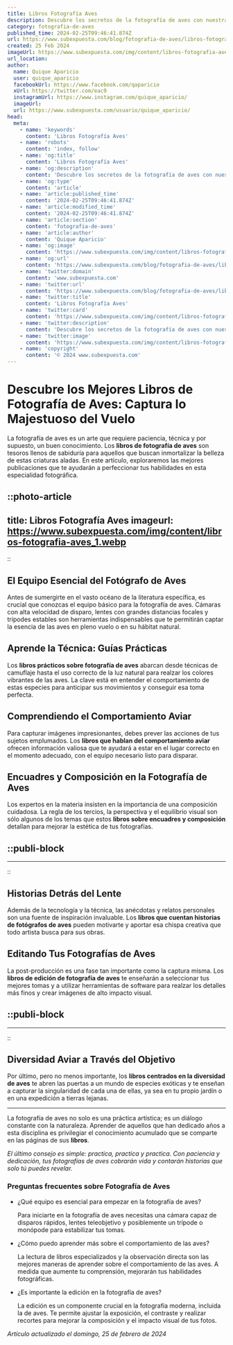 ```yaml
---
title: Libros Fotografía Aves
description: Descubre los secretos de la fotografía de aves con nuestra selección de libros. Captura la belleza alada como un experto.
category: fotografia-de-aves
published_time: 2024-02-25T09:46:41.874Z
url: https://www.subexpuesta.com/blog/fotografia-de-aves/libros-fotografia-aves
created: 25 Feb 2024
imageUrl: https://www.subexpuesta.com/img/content/libros-fotografia-aves_1.webp
url_location:
author:
  name: Quique Aparicio
  user: quique_aparicio
  facebookUrl: https://www.facebook.com/qaparicio
  xUrl: https://twitter.com/eac9
  instagramUrl: https://www.instagram.com/quique_aparicio/
  imageUrl: 
  url: https://www.subexpuesta.com/usuario/quique_aparicio/
head:
  meta:
    - name: 'keywords'
      content: 'Libros Fotografía Aves'
    - name: 'robots'
      content: 'index, follow'
    - name: 'og:title'
      content: 'Libros Fotografía Aves'
    - name: 'og:description'
      content: 'Descubre los secretos de la fotografía de aves con nuestra selección de libros. Captura la belleza alada como un experto.'
    - name: 'og:type'
      content: 'article'
    - name: 'article:published_time'
      content: '2024-02-25T09:46:41.874Z'
    - name: 'article:modified_time'
      content: '2024-02-25T09:46:41.874Z'
    - name: 'article:section'
      content: 'fotografia-de-aves'
    - name: 'article:author'
      content: 'Quique Aparicio'
    - name: 'og:image'
      content: 'https://www.subexpuesta.com/img/content/libros-fotografia-aves_1.webp'
    - name: 'og:url'
      content: 'https://www.subexpuesta.com/blog/fotografia-de-aves/libros-fotografia-aves'
    - name: 'twitter:domain'
      content: 'www.subexpuesta.com'
    - name: 'twitter:url'
      content: 'https://www.subexpuesta.com/blog/fotografia-de-aves/libros-fotografia-aves'
    - name: 'twitter:title'
      content: 'Libros Fotografía Aves'
    - name: 'twitter:card'
      content: 'https://www.subexpuesta.com/img/content/libros-fotografia-aves_1.webp'
    - name: 'twitter:description'
      content: 'Descubre los secretos de la fotografía de aves con nuestra selección de libros. Captura la belleza alada como un experto.'
    - name: 'twitter:image'
      content: 'https://www.subexpuesta.com/img/content/libros-fotografia-aves_1.webp'
    - name: 'copyright'
      content: '© 2024 www.subexpuesta.com'
---
```

# Descubre los Mejores Libros de Fotografía de Aves: Captura lo Majestuoso del Vuelo

La fotografía de aves es un arte que requiere paciencia, técnica y por supuesto, un buen conocimiento. Los **libros de fotografía de aves** son tesoros llenos de sabiduría para aquellos que buscan inmortalizar la belleza de estas criaturas aladas. En este artículo, exploraremos las mejores publicaciones que te ayudarán a perfeccionar tus habilidades en esta especialidad fotográfica.


::photo-article
---
title: Libros Fotografía Aves
imageurl: https://www.subexpuesta.com/img/content/libros-fotografia-aves_1.webp
---
::



## El Equipo Esencial del Fotógrafo de Aves

Antes de sumergirte en el vasto océano de la literatura específica, es crucial que conozcas el equipo básico para la fotografía de aves. Cámaras con alta velocidad de disparo, lentes con grandes distancias focales y trípodes estables son herramientas indispensables que te permitirán captar la esencia de las aves en pleno vuelo o en su hábitat natural.

## Aprende la Técnica: Guías Prácticas

Los **libros prácticos sobre fotografía de aves** abarcan desde técnicas de camuflaje hasta el uso correcto de la luz natural para realzar los colores vibrantes de las aves. La clave está en entender el comportamiento de estas especies para anticipar sus movimientos y conseguir esa toma perfecta.

## Comprendiendo el Comportamiento Aviar

Para capturar imágenes impresionantes, debes prever las acciones de tus sujetos emplumados. Los **libros que hablan del comportamiento aviar** ofrecen información valiosa que te ayudará a estar en el lugar correcto en el momento adecuado, con el equipo necesario listo para disparar.

## Encuadres y Composición en la Fotografía de Aves

Los expertos en la materia insisten en la importancia de una composición cuidadosa. La regla de los tercios, la perspectiva y el equilibrio visual son sólo algunos de los temas que estos **libros sobre encuadres y composición** detallan para mejorar la estética de tus fotografías.


  ::publi-block
  ---
  ---
  ::
  
  

## Historias Detrás del Lente

Además de la tecnología y la técnica, las anécdotas y relatos personales son una fuente de inspiración invaluable. Los **libros que cuentan historias de fotógrafos de aves** pueden motivarte y aportar esa chispa creativa que todo artista busca para sus obras.

## Editando Tus Fotografías de Aves

La post-producción es una fase tan importante como la captura misma. Los **libros de edición de fotografía de aves** te enseñarán a seleccionar tus mejores tomas y a utilizar herramientas de software para realzar los detalles más finos y crear imágenes de alto impacto visual.


  ::publi-block
  ---
  ---
  ::
  
  

## Diversidad Aviar a Través del Objetivo

Por último, pero no menos importante, los **libros centrados en la diversidad de aves** te abren las puertas a un mundo de especies exóticas y te enseñan a capturar la singularidad de cada una de ellas, ya sea en tu propio jardín o en una expedición a tierras lejanas.

---

La fotografía de aves no solo es una práctica artística; es un diálogo constante con la naturaleza. Aprender de aquellos que han dedicado años a esta disciplina es privilegiar el conocimiento acumulado que se comparte en las páginas de sus **libros**. 

*El último consejo es simple: practica, practica y practica. Con paciencia y dedicación, tus fotografías de aves cobrarán vida y contarán historias que solo tú puedes revelar.*

### Preguntas frecuentes sobre Fotografía de Aves

- ¿Qué equipo es esencial para empezar en la fotografía de aves?

  Para iniciarte en la fotografía de aves necesitas una cámara capaz de disparos rápidos, lentes teleobjetivo y posiblemente un trípode o monópode para estabilizar tus tomas.

- ¿Cómo puedo aprender más sobre el comportamiento de las aves?

  La lectura de libros especializados y la observación directa son las mejores maneras de aprender sobre el comportamiento de las aves. A medida que aumente tu comprensión, mejorarán tus habilidades fotográficas.

- ¿Es importante la edición en la fotografía de aves?

  La edición es un componente crucial en la fotografía moderna, incluida la de aves. Te permite ajustar la exposición, el contraste y realizar recortes para mejorar la composición y el impacto visual de tus fotos.

_Artículo actualizado el domingo, 25 de febrero de 2024_